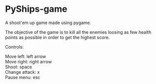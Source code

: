 # PyShips-game
A shoot'em up game made using pygame.

The objective of the game is to kill all the enemies loosing as few health points as possible in order to get the highest score.

Controls:

Move left:        left arrow  
Move right:       right arrow  
Shoot:            space  
Change attack:    x  
Pause menu:       esc  
